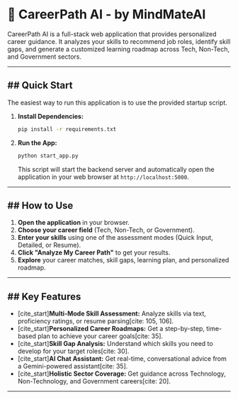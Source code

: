 # 🚀 CareerPath AI - by MindMateAI

CareerPath AI is a full-stack web application that provides personalized career guidance. It analyzes your skills to recommend job roles, identify skill gaps, and generate a customized learning roadmap across Tech, Non-Tech, and Government sectors.

---
## ## Quick Start

The easiest way to run this application is to use the provided startup script.

1.  **Install Dependencies:**
    ```bash
    pip install -r requirements.txt
    ```

2.  **Run the App:**
    ```bash
    python start_app.py
    ```
    This script will start the backend server and automatically open the application in your web browser at `http://localhost:5000`.

---
## ## How to Use

1.  **Open the application** in your browser.
2.  **Choose your career field** (Tech, Non-Tech, or Government).
3.  **Enter your skills** using one of the assessment modes (Quick Input, Detailed, or Resume).
4.  **Click "Analyze My Career Path"** to get your results.
5.  **Explore** your career matches, skill gaps, learning plan, and personalized roadmap.

---
## ## Key Features

* [cite_start]**Multi-Mode Skill Assessment:** Analyze skills via text, proficiency ratings, or resume parsing[cite: 105, 106].
* [cite_start]**Personalized Career Roadmaps:** Get a step-by-step, time-based plan to achieve your career goals[cite: 35].
* [cite_start]**Skill Gap Analysis:** Understand which skills you need to develop for your target roles[cite: 30].
* [cite_start]**AI Chat Assistant:** Get real-time, conversational advice from a Gemini-powered assistant[cite: 35].
* [cite_start]**Holistic Sector Coverage:** Get guidance across Technology, Non-Technology, and Government careers[cite: 20].

---